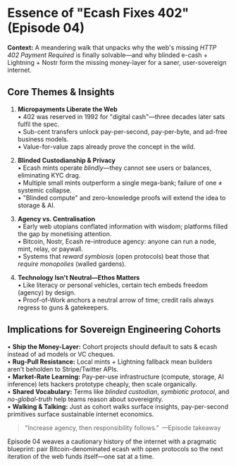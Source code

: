 # Essence of "Ecash Fixes 402" (Episode 04)

**Context:** A meandering walk that unpacks why the web's missing _HTTP 402 Payment Required_ is finally solvable—and why blinded e-cash + Lightning + Nostr form the missing money-layer for a saner, user-sovereign internet.

## Core Themes & Insights

1. **Micropayments Liberate the Web**  
   • 402 was reserved in 1992 for "digital cash"—three decades later sats fulfil the spec.  
   • Sub-cent transfers unlock pay-per-second, pay-per-byte, and ad-free business models.  
   • Value-for-value zaps already prove the concept in the wild.

2. **Blinded Custodianship & Privacy**  
   • Ecash mints operate _blindly_—they cannot see users or balances, eliminating KYC drag.  
   • Multiple small mints outperform a single mega-bank; failure of one ≠ systemic collapse.  
   • "Blinded compute" and zero-knowledge proofs will extend the idea to storage & AI.

3. **Agency vs. Centralisation**  
   • Early web utopians conflated information with wisdom; platforms filled the gap by monetising attention.  
   • Bitcoin, Nostr, Ecash re-introduce agency: anyone can run a node, mint, relay, or paywall.  
   • Systems that _reward symbiosis_ (open protocols) beat those that _require monopolies_ (walled gardens).

4. **Technology Isn't Neutral—Ethos Matters**  
   • Like literacy or personal vehicles, certain tech embeds freedom (agency) by design.  
   • Proof-of-Work anchors a neutral arrow of time; credit rails always regress to guns & gatekeepers.

## Implications for Sovereign Engineering Cohorts

• **Ship the Money-Layer:** Cohort projects should default to sats & ecash instead of ad models or VC cheques.  
• **Rug-Pull Resistance:** Local mints + Lightning fallback mean builders aren't beholden to Stripe/Twitter APIs.  
• **Market-Rate Learning:** Pay-per-use infrastructure (compute, storage, AI inference) lets hackers prototype cheaply, then scale organically.  
• **Shared Vocabulary:** Terms like _blinded custodian_, _symbiotic protocol_, and _no-global-truth_ help teams reason about sovereignty.  
• **Walking & Talking:** Just as cohort walks surface insights, pay-per-second primitives surface sustainable internet economics.

> "Increase agency, then responsibility follows."  —Episode takeaway

Episode 04 weaves a cautionary history of the internet with a pragmatic blueprint: pair Bitcoin-denominated ecash with open protocols so the next iteration of the web funds itself—one sat at a time.
